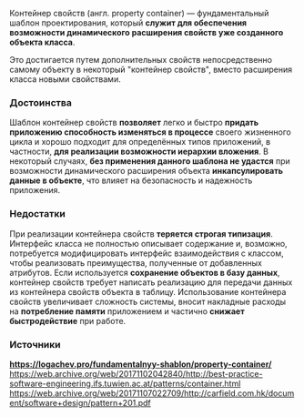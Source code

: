 Контейнер свойств (англ. property container) — фундаментальный шаблон проектирования,
который **служит для обеспечения возможности динамического расширения свойств уже созданного объекта класса**.

Это достигается путем дополнительных свойств непосредственно самому объекту в некоторый "контейнер свойств", вместо
расширения класса новыми свойствами.

### Достоинства
Шаблон контейнер свойств **позволяет** легко и быстро **придать приложению способность изменяться в процессе** своего жизненного
цикла и хорошо подходит для определённых типов приложений, в частности, **для реализации возможности иерархии вложения**. В
некоторый случаях, **без применения данного шаблона не удастся** при возможности динамического расширения объекта
**инкапсулировать данные в объекте**, что влияет на безопасность и надежность приложения.

### Недостатки
При реализации контейнера свойств **теряется строгая типизация**. Интерфейс класса не полностью описывает содержание и,
возможно, потребуется модифицировать интерфейс взаимодействия с классом, чтобы реализовать преимущества, полученные от
добавленных атрибутов. Если используется **сохранение объектов в базу данных**, контейнер свойств требует написать
реализацию для передачи данных из контейнера свойств объекта в таблицу. Использование контейнера свойств увеличивает
сложность системы, вносит накладные расходы на **потребление памяти** приложением и частично **снижает быстродействие** при
работе.

### Источники
**https://logachev.pro/fundamentalnyy-shablon/property-container/**
https://web.archive.org/web/20171102042840/http://best-practice-software-engineering.ifs.tuwien.ac.at/patterns/container.html
https://web.archive.org/web/20171107022709/http://carfield.com.hk/document/software+design/pattern+201.pdf
